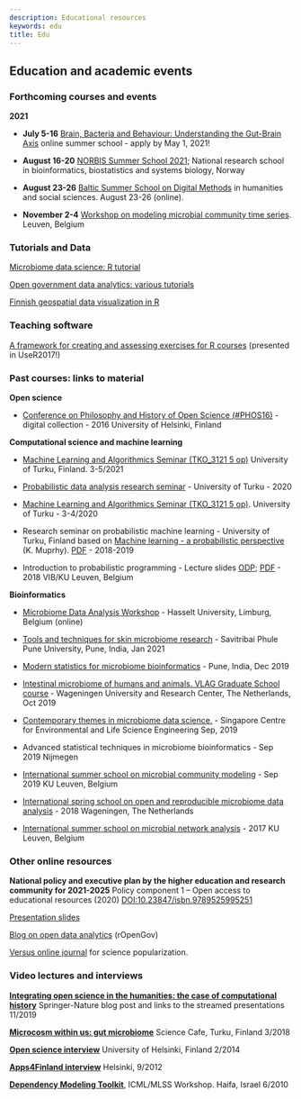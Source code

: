 ```yaml
---
description: Educational resources
keywords: edu
title: Edu
---
```



## Education and academic events


### Forthcoming courses and events

**2021**

 - **July 5-16** [Brain, Bacteria and Behaviour: Understanding the Gut-Brain Axis](https://www.ru.nl/radboudsummerschool/courses/2021/brain-bacteria-behaviour/) online summer school - apply by May 1, 2021!

 - **August 16-20** [NORBIS Summer School 2021](https://norbis.w.uib.no/norbis-summer-school-2021-program/); National research school in bioinformatics, biostatistics and systems biology, Norway

 - **August 23-26** [Baltic Summer School on Digital Methods](https://t.co/MJANYOeYmJ?amp=1) in humanities and social sciences. August 23-26 (online). 

 - **November 2-4** [Workshop on modeling microbial community time series](http://psbweb05.psb.ugent.be/conet/microbialtimeseries/registration.php). Leuven, Belgium



### Tutorials and Data

[Microbiome data science: R tutorial](https://microbiome.github.io/tutorials)  

[Open government data analytics: various tutorials](https://ropengov.org/projects)

[Finnish geospatial data visualization in R](https://ropengov.github.io/geofi)


### Teaching software

[A framework for creating and assessing exercises for R courses](https://ropengov.github.io/edu/) (presented in UseR2017!)



### Past courses: links to material

**Open science**

 - [Conference on Philosophy and History of Open Science (#PHOS16)](https://www.helsinki.fi/en/researchgroups/helsinki-digital-humanities/phos16-conference) - digital collection - 2016 University of Helsinki, Finland


**Computational science and machine learning**

 - [Machine Learning and Algorithmics Seminar (TKO_3121 5 op)](https://opas.peppi.utu.fi/fi/opintojakso/TKO_3121/3255) University of Turku, Finland. 3-5/2021

 - [Probabilistic data analysis research seminar](https://gitlab.com/openresearchlabs/probabilistic_data_analysis_2020) - University of Turku - 2020 

 - [Machine Learning and Algorithmics Seminar (TKO_3121 5 op)](https://opas.peppi.utu.fi/fi/opintojakso/TKO_3121/3255). University of Turku - 3-4/2020 

 - Research seminar on probabilistic machine learning -  University of Turku, Finland based on [Machine learning - a probabilistic perspective](https://www.cs.ubc.ca/~murphyk/MLbook/) (K. Muprhy). [PDF](https://doc.lagout.org/science/Artificial%20Intelligence/Machine%20learning/Machine%20Learning_%20A%20Probabilistic%20Perspective%20%5BMurphy%202012-08-24%5D.pdf) - 2018-2019

 - Introduction to probabilistic programming - Lecture slides [ODP](https://github.com/openresearchlabs/openresearchlabs.github.io/tree/master/publications/publications/slides/20180226-rstan-VIB.odp); [PDF](https://github.com/openresearchlabs/openresearchlabs.github.io/tree/master/publications/publications/slides/20180226-rstan-VIB.pdf) - 2018 VIB/KU Leuven, Belgium  



**Bioinformatics**

- [Microbiome Data Analysis Workshop](https://mdawo.meetinghand.com/) - Hasselt University, Limburg, Belgium (online)

- [Tools and techniques for skin microbiome research](http://sppudocs.unipune.ac.in/sites/news_events/Lists/News%20and%20Announcements/Attachments/4783/workshop%20flyer_02.122020.pdf) - Savitribai Phule Pune University, Pune, India, Jan 2021

 - [Modern statistics for microbiome bioinformatics](https://pbs.twimg.com/media/D-cRz8YUYAEuzNj.jpg) - Pune, India, Dec 2019

 - [Intestinal microbiome of humans and animals. VLAG Graduate School course](https://www.vlaggraduateschool.nl/nl/cursus/IMHA19.htm#tab0) - Wageningen University and Research Center, The Netherlands, Oct 2019

 - [Contemporary themes in microbiome data science.](http://www.scelse.sg/) - Singapore Centre for Environmental and Life Science Engineering Sep, 2019

 - Advanced statistical techniques in microbiome bioinformatics - Sep 2019 Nijmegen  

 - [International summer school on microbial community modeling](http://psbweb05.psb.ugent.be/conet/microbemodelschool/index.php) - Sep 2019 KU Leuven, Belgium

 - [International spring school on open and reproducible microbiome data analysis](https://mibwurrepo.github.io/OPEN-REPRODUCIBLE-MICROBIOME-DATA-ANALYSIS-2018/) - 2018 Wageningen, The Netherlands  

 - [International summer school on microbial network analysis](http://psbweb05.psb.ugent.be/conet/econetschool/index.php) - 2017 KU Leuven, Belgium



### Other online resources

**National policy and executive plan by the higher education and research community for 2021-2025** Policy component 1 – Open access to educational resources (2020) [DOI:10.23847/isbn.9789525995251](https://doi.org/10.23847/isbn.9789525995251)

[Presentation slides](https://gitlab.utu.fi/opencomp/outreach) 

<!--Presentation slides, posters and other material available via [Github](https://github.com/openresearchlabs/openresearchlabs.github.io/tree/master/publications).-->

[Blog on open data analytics](https://ropengov.org) (rOpenGov)

[Versus online journal](https://www.versuslehti.fi/english/) for science popularization.



### Video lectures and interviews 

<!--<iframe src="http://livestream.com/accounts/2914987/events/4349899/videos/100125511/player?autoPlay=false&mute=false" frameborder="0" scrolling="no"></iframe>-->
<!-- To adjust frame size use: -->
<!--<iframe src="http://livestream.com/accounts/2914987/events/4349899/videos/100125511/player?autoPlay=false&height=360&mute=false&width=640" width="640" height="360" frameborder="0" scrolling="no"></iframe>-->


[**Integrating open science in the humanities: the case of computational history**](https://researchdata.springernature.com/users/334226-mikko-tolonen-leo-lahti/posts/56722-integrating-open-science-in-the-humanities-the-case-of-computational-history?fbclid=IwAR0f6C3jluizvZG6krIYMQ8P8VmPJi9lKVCjn62d1Db12eIB7YWIBXoT3l0) Springer-Nature blog post and links to the streamed presentations 11/2019

[**Microcosm within us: gut microbiome**](https://www.youtube.com/watch?v=68a-tMganyQ) Science Cafe, Turku, Finland 3/2018

[**Open science interview**](http://blogs.helsinki.fi/tiedeviestinta/2014/02/26/leo-lahti/) University of Helsinki, Finland 2/2014

[**Apps4Finland interview**](http://vimeo.com/49912227) Helsinki, 9/2012

<!--[**Open Tools for Open Data in Finland**](http://www.livestream.com/shareconference/video?clipId=pla_62b42b8c-eea4-4555-9447-c3432e356c81), SHARE Conference, Belgrade, Serbia 4/2012-->

<!--[**Avoimen datan soRvi-kirjaston esittely**](http://www.hri.fi/visualisointiblogi/videot/leo-lahti-esittelee-sorvi-ympariston/) (in Finnish) ([video 1](http://www.hri.fi/visualisointiblogi/videot/leo-lahti-esittelee-sorvi-ympariston/) [video 2](http://www.hri.fi/visualisointiblogi/videot/sorvi-esimerkki-1-leo-lahti-esittelee-sorvi-ohjelmiston-kayttoa/) [video 3](http://www.hri.fi/visualisointiblogi/videot/sorvi-esimerkki-2-leo-lahti-esittelee-sorvi-ohjelmiston-kayttoa/)); 1/2012-->

[**Dependency Modeling Toolkit**](http://videolectures.net/icml2010_lahti_dmt/), ICML/MLSS Workshop. Haifa, Israel 6/2010


<!--

[**Academy of Finland video blog**](https://www.youtube.com/watch?v=duF4LBCII9o&t=4s) 2/2017

[**Open Peer Review**](http://livestream.com/accounts/2914987/events/4349899/videos/100125511/player?autoPlay=false&height=360&mute=false&width=640) in Academic MindTrek, Tampere 9/2015

[**Avoin data ja avoimet välineet Suomessa**](http://www.youtube.com/watch?v=4re-3qtm1os), Instanssi festival for digital creativity, Jyväskylä, Finland. March 2012.

[**Apps4Finland-gaalaesitelmä**](http://bambuser.com/v/2148849) (at 38:10), Apps4Finland Gala. Vanha ylioppilastalo. Helsinki, Finland. November 2011.

-->



<!--
Selected posters
-----

[The Emerging Paradigm of Bibliographic Data Science](https://www.helsinki.fi/en/researchgroups/computational-history/dh2019-poster)
_Digital Humanities conference. Utrecht, 2019_.

[Opportunities and challenges in large-scale microbiome-profiling studies](../publications/publications/posters/20160901-Turku/poster.pdf)
_Biocity symposium, Turku, Finland 2016_.

-->

<!--

[Human intestinal microbiota dynamics and stability in large population cohorts](../publications/publications/posters/20150331-IHMC/poster.pdf)  
_International Human Microbiome Conference 2015_.

[Diversity and Stability analysis of the Human Gut Microbiota from Birth to Retirement](http://www.slideshare.net/antagomir/poster-14221161)

[Fully scalable online­preprocessing approach for large­scale gene expression atlases](../publications/publications/posters/20120908-ECCB-RPA/poster.pdf)
_European Conference on Computational Biology, Basel 2012_.

[Meta-analysis of human gut microbiota: Community composition and health associations](http://posters.f1000.com/P1886) _ISMB, Vienna 2011_.

[Combining multiple data sources in functional genomics for improving genome-wide inferences](../publications/publications/posters/sysbioposteri07.pdf) _SYSBIO symposium, Helsinki, Finland 2007_.

[Probabilistic analysis of probe performance on short nucleotide arrays](../publications/publications/posters/ismb07_a4.pdf) _ISMB, Vienna, 2007_. 
-->


<!--

Societies
-----------

[Open Knowledge Foundation Finland - Open Science Work Group](http://fi.okfn.org/wg/openscience/). Supporting member of [Public Library of Science](http://www.plos.org) (PLoS); [International Society for Microbial Ecology](http://www.isme-microbes.org/) (ISME); [Society for Bioinformatics in Northern Europe](http://www.socbin.org) (SocBIN); [Electronic Frontier Finland](http://www.effi.org) (EFFI); [Amnesty International](http://www.amnesty.fi) (founding member and president 2001-2004 for student group at Helsinki University of Technology); [Friends of the Earth](http://www.maanystavat.fi); [Service Civil International](http://www.kvtfinland.org) (SCI); [Association for Online Democrary in Finland](http://www.verkkodemokratia.fi/); [Kansan Muisti](http://kansanmuisti.fi); [The Association for Investigative Journalism in Finland](http://www.tutkiva.fi/content/association-investigative-journalism-finland); [Open Knowledge Foundation Finland](http://fi.okfn.org/).

-->







